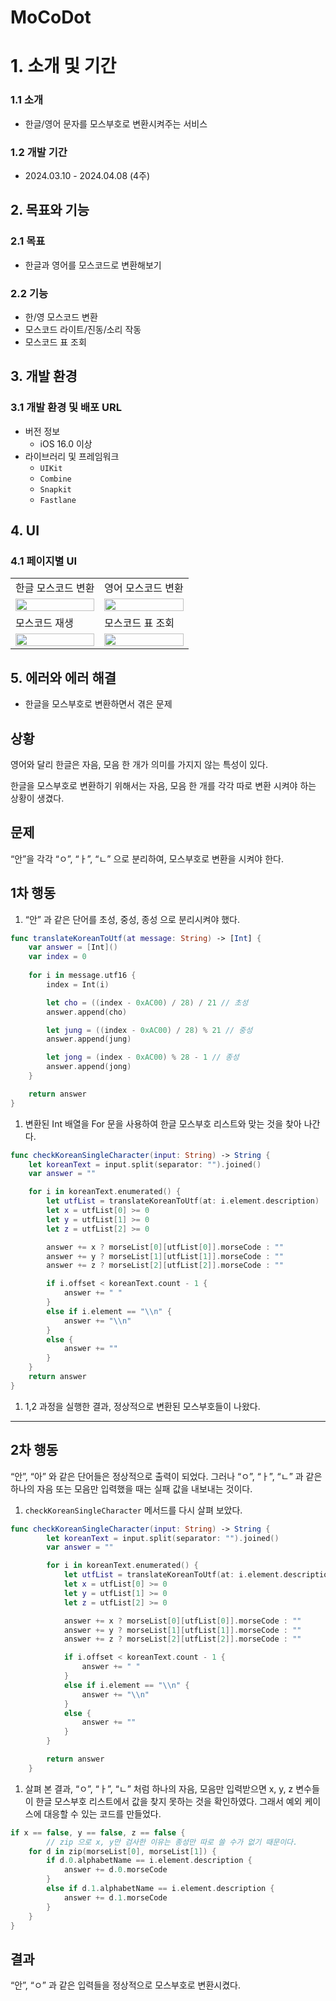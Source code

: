 # MoCoDot

# 1. 소개 및 기간

### 1.1 소개

- 한글/영어 문자를 모스부호로 변환시켜주는 서비스

### 1.2 개발 기간

- 2024.03.10 - 2024.04.08 (4주)

## 2. 목표와 기능

### 2.1 목표

- 한글과 영어를 모스코드로 변환해보기

### 2.2 기능

- 한/영 모스코드 변환
- 모스코드 라이트/진동/소리 작동
- 모스코드 표 조회

## 3. 개발 환경

### 3.1 개발 환경 및 배포 URL

- 버전 정보
  - iOS 16.0 이상
- 라이브러리 및 프레임워크
  - `UIKit`
  - `Combine`
  - `Snapkit`
  - `Fastlane`


## 4. UI

### 4.1 페이지별 UI

<table>
    <tbody>
        <tr>
            <td>한글 모스코드 변환</td>
            <td>영어 모스코드 변환</td>
        </tr>
        <tr>
            <td>
		<img src="https://velog.velcdn.com/images/jakkujakku98/post/e00a92c6-8e22-4878-9757-3044410540bc/image.gif" width="100%">
            </td>
            <td>
                <img src="https://velog.velcdn.com/images/jakkujakku98/post/5909b84b-7231-40e9-8a9d-683923b108fb/image.gif" width="100%">
            </td>
        </tr>
        <tr>
            <td>모스코드 재생</td>
            <td>모스코드 표 조회</td>
        </tr>
        <tr>
            <td>
                <img src="https://velog.velcdn.com/images/jakkujakku98/post/381f5fab-8782-4ca1-90b1-d780708ee8d1/image.gif" width="100%">
            </td>
            <td>
                <img src="https://velog.velcdn.com/images/jakkujakku98/post/1f88ebd8-7c5e-4c5e-925f-38791374d681/image.gif" width="100%">
            </td>
        </tr>
  </tbody>
</table>

## 5. 에러와 에러 해결

- 한글을 모스부호로 변환하면서 겪은 문제

## 상황

영어와 달리 한글은 자음, 모음 한 개가 의미를 가지지 않는 특성이 있다.

한글을 모스부호로 변환하기 위해서는 자음, 모음 한 개를 각각 따로 변환 시켜야 하는 상황이 생겼다.

## 문제

“안”을 각각 “ㅇ”, “ㅏ”, “ㄴ” 으로 분리하여, 모스부호로 변환을 시켜야 한다.

## 1차 행동

1. “안” 과 같은 단어를 초성, 중성, 종성 으로 분리시켜야 했다.

```swift
func translateKoreanToUtf(at message: String) -> [Int] {
    var answer = [Int]()
    var index = 0
    
    for i in message.utf16 {
        index = Int(i)

        let cho = ((index - 0xAC00) / 28) / 21 // 초성
        answer.append(cho)

        let jung = ((index - 0xAC00) / 28) % 21 // 중성
        answer.append(jung)

        let jong = (index - 0xAC00) % 28 - 1 // 종성
        answer.append(jong)
    }

    return answer
}
```

1. 변환된 Int 배열을 For 문을 사용하여 한글 모스부호 리스트와 맞는 것을 찾아 나간다.

```swift
func checkKoreanSingleCharacter(input: String) -> String {
    let koreanText = input.split(separator: "").joined()
    var answer = ""

    for i in koreanText.enumerated() {
        let utfList = translateKoreanToUtf(at: i.element.description)
        let x = utfList[0] >= 0
        let y = utfList[1] >= 0
        let z = utfList[2] >= 0

        answer += x ? morseList[0][utfList[0]].morseCode : ""
        answer += y ? morseList[1][utfList[1]].morseCode : ""
        answer += z ? morseList[2][utfList[2]].morseCode : ""

        if i.offset < koreanText.count - 1 {
            answer += " "
        }
        else if i.element == "\\n" {
            answer += "\\n"
        }
        else {
            answer += ""
        }
    }
    return answer
}
```

1. 1,2 과정을 실행한 결과, 정상적으로 변환된 모스부호들이 나왔다.

------

## 2차 행동

“안”, “아” 와 같은 단어들은 정상적으로 출력이 되었다. 그러나 “ㅇ”, “ㅏ”, “ㄴ” 과 같은 하나의 자음 또는 모음만 입력했을 때는 실패 값을 내보내는 것이다.

1. `checkKoreanSingleCharacter` 메서드를 다시 살펴 보았다.

```swift
func checkKoreanSingleCharacter(input: String) -> String {
        let koreanText = input.split(separator: "").joined()
        var answer = ""

        for i in koreanText.enumerated() {
            let utfList = translateKoreanToUtf(at: i.element.description)
            let x = utfList[0] >= 0
            let y = utfList[1] >= 0
            let z = utfList[2] >= 0

            answer += x ? morseList[0][utfList[0]].morseCode : ""
            answer += y ? morseList[1][utfList[1]].morseCode : ""
            answer += z ? morseList[2][utfList[2]].morseCode : ""

            if i.offset < koreanText.count - 1 {
                answer += " "
            }
            else if i.element == "\\n" {
                answer += "\\n"
            }
            else {
                answer += ""
            }
        }

        return answer
    }
```

1. 살펴 본 결과, “ㅇ”, “ㅏ”, “ㄴ” 처럼 하나의 자음, 모음만 입력받으면 x, y, z 변수들이 한글 모스부호 리스트에서 값을 찾지 못하는 것을 확인하였다. 그래서 예외 케이스에 대응할 수 있는 코드를 만들었다.

```swift
if x == false, y == false, z == false {
		// zip 으로 x, y만 검사한 이유는 종성만 따로 쓸 수가 없기 때문이다.
    for d in zip(morseList[0], morseList[1]) {
        if d.0.alphabetName == i.element.description {
            answer += d.0.morseCode
        }
        else if d.1.alphabetName == i.element.description {
            answer += d.1.morseCode
        }
    }
}
```

## 결과

“안”, “ㅇ” 과 같은 입력들을 정상적으로 모스부호로 변환시켰다.
